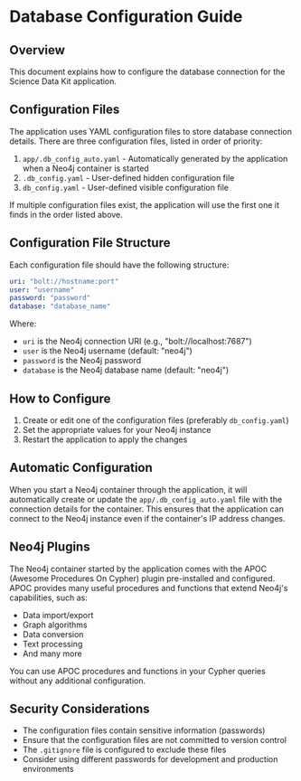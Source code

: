 # Database Configuration Guide

## Overview
This document explains how to configure the database connection for the Science Data Kit application.

## Configuration Files
The application uses YAML configuration files to store database connection details. There are three configuration files, listed in order of priority:

1. `app/.db_config_auto.yaml` - Automatically generated by the application when a Neo4j container is started
2. `.db_config.yaml` - User-defined hidden configuration file
3. `db_config.yaml` - User-defined visible configuration file

If multiple configuration files exist, the application will use the first one it finds in the order listed above.

## Configuration File Structure
Each configuration file should have the following structure:

```yaml
uri: "bolt://hostname:port"
user: "username"
password: "password"
database: "database_name"
```

Where:
- `uri` is the Neo4j connection URI (e.g., "bolt://localhost:7687")
- `user` is the Neo4j username (default: "neo4j")
- `password` is the Neo4j password
- `database` is the Neo4j database name (default: "neo4j")

## How to Configure
1. Create or edit one of the configuration files (preferably `db_config.yaml`)
2. Set the appropriate values for your Neo4j instance
3. Restart the application to apply the changes

## Automatic Configuration
When you start a Neo4j container through the application, it will automatically create or update the `app/.db_config_auto.yaml` file with the connection details for the container. This ensures that the application can connect to the Neo4j instance even if the container's IP address changes.

## Neo4j Plugins
The Neo4j container started by the application comes with the APOC (Awesome Procedures On Cypher) plugin pre-installed and configured. APOC provides many useful procedures and functions that extend Neo4j's capabilities, such as:

- Data import/export
- Graph algorithms
- Data conversion
- Text processing
- And many more

You can use APOC procedures and functions in your Cypher queries without any additional configuration.

## Security Considerations
- The configuration files contain sensitive information (passwords)
- Ensure that the configuration files are not committed to version control
- The `.gitignore` file is configured to exclude these files
- Consider using different passwords for development and production environments
